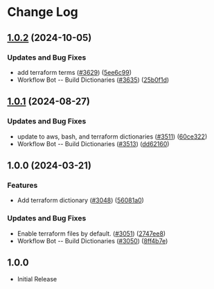 # Change Log

## [1.0.2](https://github.com/streetsidesoftware/cspell-dicts/compare/@cspell/dict-terraform@1.0.1...@cspell/dict-terraform@1.0.2) (2024-10-05)


### Updates and Bug Fixes

* add terraform terms ([#3629](https://github.com/streetsidesoftware/cspell-dicts/issues/3629)) ([5ee6c99](https://github.com/streetsidesoftware/cspell-dicts/commit/5ee6c995725b05bcb7c143406593fedcd1e5f8c3))
* Workflow Bot -- Build Dictionaries ([#3635](https://github.com/streetsidesoftware/cspell-dicts/issues/3635)) ([25b0f1d](https://github.com/streetsidesoftware/cspell-dicts/commit/25b0f1df069601c5bc16084afe35ed5b9a75cf5c))

## [1.0.1](https://github.com/streetsidesoftware/cspell-dicts/compare/@cspell/dict-terraform@1.0.0...@cspell/dict-terraform@1.0.1) (2024-08-27)


### Updates and Bug Fixes

* update to aws, bash, and terraform dictionaries ([#3511](https://github.com/streetsidesoftware/cspell-dicts/issues/3511)) ([60ce322](https://github.com/streetsidesoftware/cspell-dicts/commit/60ce322b1efc569cc44df8ef1d2718fb9dccd2f1))
* Workflow Bot -- Build Dictionaries ([#3513](https://github.com/streetsidesoftware/cspell-dicts/issues/3513)) ([dd62160](https://github.com/streetsidesoftware/cspell-dicts/commit/dd621602b82bf6fbaab9a927614d440642a9bc13))

## 1.0.0 (2024-03-21)


### Features

* Add terraform dictionary ([#3048](https://github.com/streetsidesoftware/cspell-dicts/issues/3048)) ([56081a0](https://github.com/streetsidesoftware/cspell-dicts/commit/56081a088b9c092fbc56910821704ef5256fe48b))


### Updates and Bug Fixes

* Enable terraform files by default. ([#3051](https://github.com/streetsidesoftware/cspell-dicts/issues/3051)) ([2747ee8](https://github.com/streetsidesoftware/cspell-dicts/commit/2747ee8b3607519f255c2829d1e70313dabdadbe))
* Workflow Bot -- Build Dictionaries ([#3050](https://github.com/streetsidesoftware/cspell-dicts/issues/3050)) ([8ff4b7e](https://github.com/streetsidesoftware/cspell-dicts/commit/8ff4b7e63b9a5a69732fa6d504956a29a926c511))

## 1.0.0

- Initial Release
